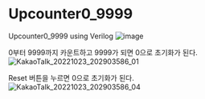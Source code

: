 # Upcounter0_9999
Upcounter0_9999 using Verilog
![image](https://user-images.githubusercontent.com/102197947/197389386-1671d471-badf-4a2a-86c6-a75751442747.png)

0부터 9999까지 카운트하고 9999가 되면 0으로 초기화가 된다.
![KakaoTalk_20221023_202903586_01](https://user-images.githubusercontent.com/102197947/197389654-1058f2b6-1089-42b7-96b6-5a81d242c4d1.jpg)

Reset 버튼을 누르면 0으로 초기화가 된다.
![KakaoTalk_20221023_202903586_04](https://user-images.githubusercontent.com/102197947/197389669-9b99c48f-50e5-4ffa-8492-ef96090839c5.jpg)

